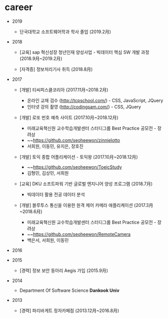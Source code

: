 # career

+ 2019

	+ 단국대학교 소프트웨어학과 학사 졸업 (2019.2月)  

+ 2018

	+ [교육] sap 혁신성장 청년인재 양성사업 - 빅데이터 핵심 SW 개발 과정 (2018.9月~2019.2月)   

	+ [자격증] 정보처리기사 취득 (2018.8月)  

+ 2017

	+ [개발] 티씨피스쿨코리아 (2017.11月~2018.2月)  
		+ 온라인 교재 검수 (http://tcpschool.com/) - CSS, JavaScript, JQuery 
		+ 인터넷 강의 촬영 (http://codingsam.com/) - CSS, JQuery 

	+ [개발] 로또 번호 예측 사이트 (2017.10月~2018.12月)  
		+ 미래교육혁신원 교수학습개발센터 스터디그룹 Best Practice 공모전 - 장려상 
		+ ~~https://github.com/seoheewon/zinnielotto
		+ 서희원, 이동민, 유지은, 장호진
		
	+ [개발] 토익 종합 어플리케이션 - 토익왕 (2017.10月~2018.12月)
		+ ~~https://github.com/seoheewon/ToeicStudy
		+ 김형민, 김상민, 서희원

	+ [교육] DKU 소프트파워 기반 글로벌 엔지니어 양성 프로그램 (2018.7月)
		+ 빅데이터 활용 전공 데이터 분석

	+ [개발] 블루투스 통신을 이용한 원격 제어 카메라 애플리케이션 (2017.3月~2018.6月)
		+ 미래교육혁신원 교수학습개발센터 스터디그룹 Best Practice 공모전 - 장려상 
		+ ~~https://github.com/seoheewon/RemoteCamera
		+ 백은서, 서희원, 이동민

+ 2016


+ 2015

	+ [경력] 정보 보안 동아리 Aegis 가입 (2015.9月)

+ 2014

	+ Department Of Software Science **Dankook Univ**

+ 2013
	
	+ [경력] 파리바게트 정자카페점 (2013.12月~2016.8月)
